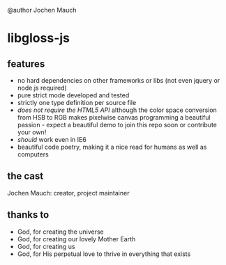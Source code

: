 @author Jochen Mauch

libgloss-js
===========
features
--------
- no hard dependencies on other frameworks or libs (not even jquery or node.js required)
- pure strict mode developed and tested
- strictly one type definition per source file
- *does not require the HTML5 API* although the color space conversion from HSB to RGB makes pixelwise canvas programming a beautiful passion - expect a beautiful demo to join this repo soon or contribute your own!
- *should* work even in IE6
- beautiful code poetry, making it a nice read for humans as well as computers

the cast
--------
Jochen Mauch: creator, project maintainer

thanks to
---------
- God, for creating the universe
- God, for creating our lovely Mother Earth
- God, for creating us
- God, for His perpetual love to thrive in everything that exists
